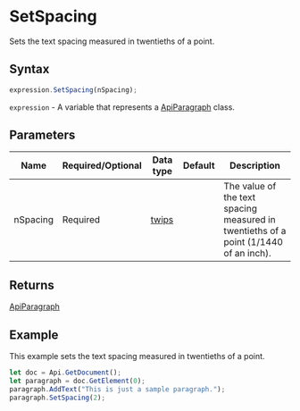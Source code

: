# SetSpacing

Sets the text spacing measured in twentieths of a point.

## Syntax

```javascript
expression.SetSpacing(nSpacing);
```

`expression` - A variable that represents a [ApiParagraph](../ApiParagraph.md) class.

## Parameters

| **Name** | **Required/Optional** | **Data type** | **Default** | **Description** |
| ------------- | ------------- | ------------- | ------------- | ------------- |
| nSpacing | Required | [twips](../../Enumeration/twips.md) |  | The value of the text spacing measured in twentieths of a point (1/1440 of an inch). |

## Returns

[ApiParagraph](../../ApiParagraph/ApiParagraph.md)

## Example

This example sets the text spacing measured in twentieths of a point.

```javascript editor-
let doc = Api.GetDocument();
let paragraph = doc.GetElement(0);
paragraph.AddText("This is just a sample paragraph.");
paragraph.SetSpacing(2);
```
